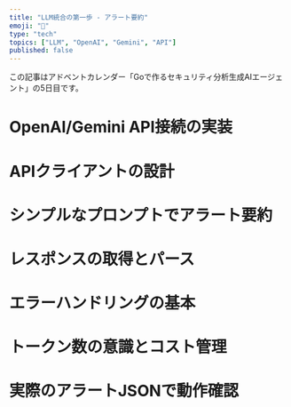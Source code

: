 ```yaml
---
title: "LLM統合の第一歩 - アラート要約"
emoji: "🤖"
type: "tech"
topics: ["LLM", "OpenAI", "Gemini", "API"]
published: false
---
```


この記事はアドベントカレンダー「Goで作るセキュリティ分析生成AIエージェント」の5日目です。

# OpenAI/Gemini API接続の実装

# APIクライアントの設計

# シンプルなプロンプトでアラート要約

# レスポンスの取得とパース

# エラーハンドリングの基本

# トークン数の意識とコスト管理

# 実際のアラートJSONで動作確認

